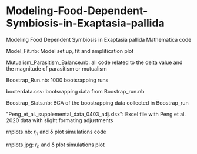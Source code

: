 # Modeling-Food-Dependent-Symbiosis-in-Exaptasia-pallida
Modeling Food Dependent Symbiosis in Exaptasia pallida Mathematica code


Model_Fit.nb: Model set up, fit and amplification plot


Mutualism_Parasitism_Balance.nb: all code related to the delta value and the magnitude of parasitism or mutualism


Boostrap_Run.nb: 1000 bootsrapping runs


booterdata.csv: bootsrapping data from Boostrap_run.nb


Boostrap_Stats.nb: BCA of the boostrapping data collected in Boostrap_run


"Peng_et_al._supplemental_data_0403_adj.xlsx": Excel file with Peng et al. 2020 data with slight formating adjustments

rnplots.nb: $r_n$ and δ plot simulations code

rnplots.jpg: $r_n$ and δ plot simulations plot
